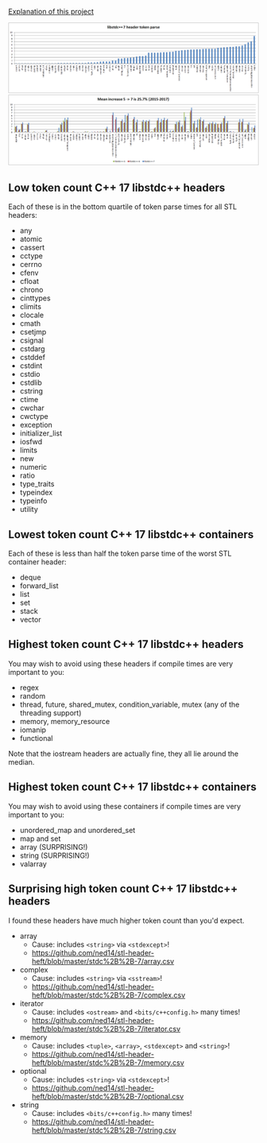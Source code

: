 [Explanation of this project](Readme.md)

<center>
<img src="https://raw.githubusercontent.com/ned14/stl-header-heft/master/graphs/libstdc++-7.png"/>
<img src="https://raw.githubusercontent.com/ned14/stl-header-heft/master/graphs/libstdc++-history.png"/>
</center>

## Low token count C++ 17 libstdc++ headers

Each of these is in the bottom quartile of token parse times for all STL headers:

- any
- atomic
- cassert
- cctype
- cerrno
- cfenv
- cfloat
- chrono
- cinttypes
- climits
- clocale
- cmath
- csetjmp
- csignal
- cstdarg
- cstddef
- cstdint
- cstdio
- cstdlib
- cstring
- ctime
- cwchar
- cwctype
- exception
- initializer_list
- iosfwd
- limits
- new
- numeric
- ratio
- type_traits
- typeindex
- typeinfo
- utility

## Lowest token count C++ 17 libstdc++ containers

Each of these is less than half the token parse time of the worst STL container header:

- deque
- forward_list
- list
- set
- stack
- vector

## Highest token count C++ 17 libstdc++ headers

You may wish to avoid using these headers if compile times are very important
to you:

- regex
- random
- thread, future, shared_mutex, condition_variable, mutex (any of the threading support)
- memory, memory_resource
- iomanip
- functional

Note that the iostream headers are actually fine, they all lie around the median.

## Highest token count C++ 17 libstdc++ containers

You may wish to avoid using these containers if compile times are very important
to you:

- unordered_map and unordered_set
- map and set
- array (SURPRISING!)
- string (SURPRISING!)
- valarray

## Surprising high token count C++ 17 libstdc++ headers

I found these headers have much higher token count than you'd expect.

- array
    - Cause: includes `<string>` via `<stdexcept>`!
    - https://github.com/ned14/stl-header-heft/blob/master/stdc%2B%2B-7/array.csv
- complex
    - Cause: includes `<string>` via `<sstream>`!
    - https://github.com/ned14/stl-header-heft/blob/master/stdc%2B%2B-7/complex.csv
- iterator
    - Cause: includes `<ostream>` and `<bits/c++config.h>` many times!
    - https://github.com/ned14/stl-header-heft/blob/master/stdc%2B%2B-7/iterator.csv
- memory
    - Cause: includes `<tuple>`, `<array>`, `<stdexcept>` and `<string>`!
    - https://github.com/ned14/stl-header-heft/blob/master/stdc%2B%2B-7/memory.csv
- optional
    - Cause: includes `<string>` via `<stdexcept>`!
    - https://github.com/ned14/stl-header-heft/blob/master/stdc%2B%2B-7/optional.csv
- string
    - Cause: includes `<bits/c++config.h>` many times!
    - https://github.com/ned14/stl-header-heft/blob/master/stdc%2B%2B-7/string.csv
